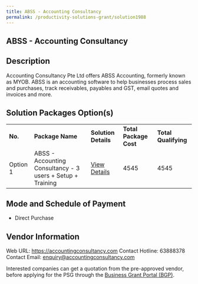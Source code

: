 ```yaml
---
title: ABSS - Accounting Consultancy
permalink: /productivity-solutions-grant/solution1988
---
```


## ABSS - Accounting Consultancy

## Description

Accounting Consultancy Pte Ltd offers ABSS Accounting, formerly known as MYOB. ABSS is an accounting software to help businesses process sales and purchases, track receivables, payables and GST, email quotes and invoices and more.

## Solution Packages Option(s)

<table>
<tr>
<td><b>No.</b></td>
<td><b>Package Name</b></td>
<td><b>Solution Details</b></td>
<td><b>Total Package Cost</b></td>
<td><b>Total Qualifying</b></td>
</tr>
<tr>
<td>Option 1</td>
<td>ABSS - Accounting Consultancy - 3 users + Setup + Training</td>
<td><a href='https://www.gobusiness.gov.sg/images/psg/20200714_Desensitised_Annex_3__Part_1.pdf'>View Details</a></td>
<td>4545</td>
<td>4545</td>
</tr>
</table>

## Mode and Schedule of Payment

 - Direct Purchase

## Vendor Information

 Web URL: https://accountingconsultancy.com 
Contact Hotline: 63888378 
Contact Email: enquiry@accountingconsultancy.com 


Interested companies can get a quotation from the pre-approved vendor, before applying for the PSG through the <a href='https://www.businessgrants.gov.sg/'>Business Grant Portal (BGP)</a>.
